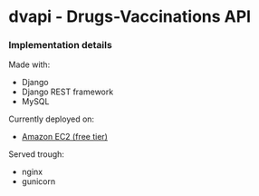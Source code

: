 # dvapi - Drugs-Vaccinations API

### Implementation details

Made with:

* Django
* Django REST framework
* MySQL

Currently deployed on:
* [Amazon EC2 (free tier)](http://ec2-3-89-187-158.compute-1.amazonaws.com/)

Served trough:
* nginx
* gunicorn

